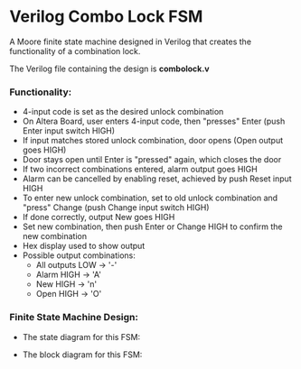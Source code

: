 # Verilog Combo Lock FSM
A Moore finite state machine designed in Verilog that creates the functionality of a combination lock.

The Verilog file containing the design is __combolock.v__

### Functionality:
- 4-input code is set as the desired unlock combination
- On Altera Board, user enters 4-input code, then "presses" Enter (push Enter input switch HIGH)
- If input matches stored unlock combination, door opens (Open output goes HIGH)
- Door stays open until Enter is "pressed" again, which closes the door
- If two incorrect combinations entered, alarm output goes HIGH
- Alarm can be cancelled by enabling reset, achieved by push Reset input HIGH
- To enter new unlock combination, set to old unlock combination and "press" Change (push Change input switch HIGH)
- If done correctly, output New goes HIGH
- Set new combination, then push Enter or Change HIGH to confirm the new combination
- Hex display used to show output
- Possible output combinations:
  - All outputs LOW -> '-'
  - Alarm HIGH -> 'A'
  - New HIGH -> 'n'
  - Open HIGH -> 'O'
 
### Finite State Machine Design:
- The state diagram for this FSM:

- The block diagram for this FSM:
